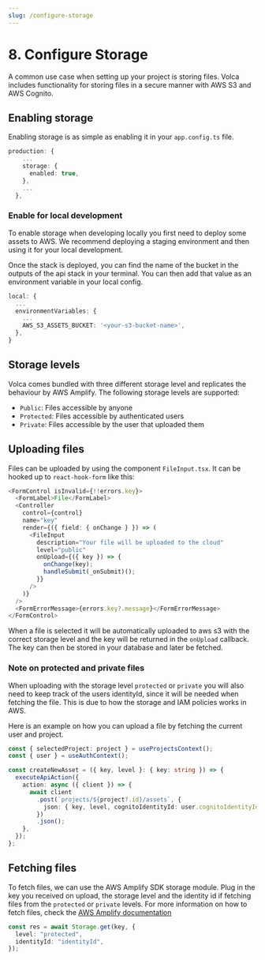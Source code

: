 ```yaml
---
slug: /configure-storage
---
```


# 8. Configure Storage

A common use case when setting up your project is storing files. Volca includes functionality for storing files in a secure manner with AWS S3 and AWS Cognito.

## Enabling storage

Enabling storage is as simple as enabling it in your `app.config.ts` file.

```ts
production: {
    ...
    storage: {
      enabled: true,
    },
    ...
  },
```

### Enable for local development

To enable storage when developing locally you first need to deploy some assets to AWS. We recommend deploying a staging environment and then using it for your local development.

Once the stack is deployed, you can find the name of the bucket in the outputs of the api stack in your terminal. You can then add that value as an environment variable in your local config.

```ts
local: {
  ...
  environmentVariables: {
    ...
    AWS_S3_ASSETS_BUCKET: '<your-s3-bucket-name>',
  },
}
```

## Storage levels

Volca comes bundled with three different storage level and replicates the behaviour by AWS Amplify. The following storage levels are supported:

- `Public`: Files accessible by anyone
- `Protected`: Files accessible by authenticated users
- `Private`: Files accessible by the user that uploaded them

## Uploading files

Files can be uploaded by using the component `FileInput.tsx`. It can be hooked up to `react-hook-form` like this:

```ts
<FormControl isInvalid={!!errors.key}>
  <FormLabel>File</FormLabel>
  <Controller
    control={control}
    name="key"
    render={({ field: { onChange } }) => (
      <FileInput
        description="Your file will be uploaded to the cloud"
        level="public"
        onUpload={({ key }) => {
          onChange(key);
          handleSubmit(_onSubmit)();
        }}
      />
    )}
  />
  <FormErrorMessage>{errors.key?.message}</FormErrorMessage>
</FormControl>
```

When a file is selected it will be automatically uploaded to aws s3 with the correct storage level and the key will be returned in the `onUpload` callback. The key can then be stored in your database and later be fetched.

### Note on protected and private files

When uploading with the storage level `protected` or `private` you will also need to keep track of the users identityId, since it will be needed when fetching the file. This is due to how the storage and IAM policies works in AWS.

Here is an example on how you can upload a file by fetching the current user and project.

```ts
const { selectedProject: project } = useProjectsContext();
const { user } = useAuthContext();

const createNewAsset = ({ key, level }: { key: string }) => {
  executeApiAction({
    action: async ({ client }) => {
      await client
        .post(`projects/${project?.id}/assets`, {
          json: { key, level, cognitoIdentityId: user.cognitoIdentityId },
        })
        .json();
    },
  });
};
```

## Fetching files

To fetch files, we can use the AWS Amplify SDK storage module. Plug in the key you received on upload, the storage level and the identity id if fetching files from the `protected` or `private` levels. For more information on how to fetch files, check the [AWS Amplify documentation](https://docs.amplify.aws/lib/storage/download/q/platform/js/)

```ts
const res = await Storage.get(key, {
  level: "protected",
  identityId: "identityId",
});
```
